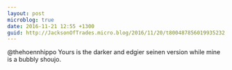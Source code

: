 ```yaml
---
layout: post
microblog: true
date: 2016-11-21 12:55 +1300
guid: http://JacksonOfTrades.micro.blog/2016/11/20/t800487856019935232.html
---
```

@thehoennhippo Yours is the darker and edgier seinen version while mine is a bubbly shoujo.
